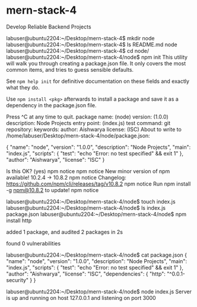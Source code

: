 # mern-stack-4
Develop Reliable Backend Projects

labuser@ubuntu2204:~/Desktop/mern-stack-4$ mkdir node
labuser@ubuntu2204:~/Desktop/mern-stack-4$ ls
README.md  node
labuser@ubuntu2204:~/Desktop/mern-stack-4$ cd node/
labuser@ubuntu2204:~/Desktop/mern-stack-4/node$ npm init
This utility will walk you through creating a package.json file.
It only covers the most common items, and tries to guess sensible defaults.

See `npm help init` for definitive documentation on these fields
and exactly what they do.

Use `npm install <pkg>` afterwards to install a package and
save it as a dependency in the package.json file.

Press ^C at any time to quit.
package name: (node) 
version: (1.0.0) 
description: Node Projects
entry point: (index.js) 
test command: 
git repository: 
keywords: 
author: Aishwarya
license: (ISC) 
About to write to /home/labuser/Desktop/mern-stack-4/node/package.json:

{
  "name": "node",
  "version": "1.0.0",
  "description": "Node Projects",
  "main": "index.js",
  "scripts": {
    "test": "echo \"Error: no test specified\" && exit 1"
  },
  "author": "Aishwarya",
  "license": "ISC"
}


Is this OK? (yes) 
npm notice 
npm notice New minor version of npm available! 10.2.4 -> 10.8.2
npm notice Changelog: https://github.com/npm/cli/releases/tag/v10.8.2
npm notice Run npm install -g npm@10.8.2 to update!
npm notice 

labuser@ubuntu2204:~/Desktop/mern-stack-4/node$ touch index.js
labuser@ubuntu2204:~/Desktop/mern-stack-4/node$ ls
index.js  package.json
labuser@ubuntu2204:~/Desktop/mern-stack-4/node$ npm install http

added 1 package, and audited 2 packages in 2s

found 0 vulnerabilities

labuser@ubuntu2204:~/Desktop/mern-stack-4/node$ cat package.json
{
  "name": "node",
  "version": "1.0.0",
  "description": "Node Projects",
  "main": "index.js",
  "scripts": {
    "test": "echo \"Error: no test specified\" && exit 1"
  },
  "author": "Aishwarya",
  "license": "ISC",
  "dependencies": {
    "http": "^0.0.1-security"
  }
}

labuser@ubuntu2204:~/Desktop/mern-stack-4/node$ node index.js
Server is up and running on host 127.0.0.1 and listening on port 3000
